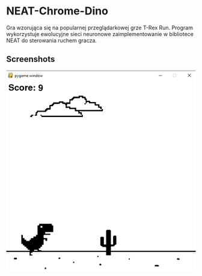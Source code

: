 # NEAT-Chrome-Dino
Gra wzorująca się na popularnej przeglądarkowej grze T-Rex Run. Program wykorzystuje ewolucyjne sieci neuronowe zaimplementowanie w bibliotece NEAT do sterowania ruchem gracza.  

## Screenshots
![Screen](img/screen_dino.png)
